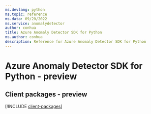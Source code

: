 ```yaml
---
ms.devlang: python
ms.topic: reference
ms.data: 09/20/2022
ms.service: anomalydetector
author: conhua
title: Azure Anomaly Detector SDK for Python
ms.author: conhua
description: Reference for Azure Anomaly Detector SDK for Python
---
```

# Azure Anomaly Detector SDK for Python - preview

## Client packages - preview
[!INCLUDE [client-packages](anomaly-detector-client-index.md)]